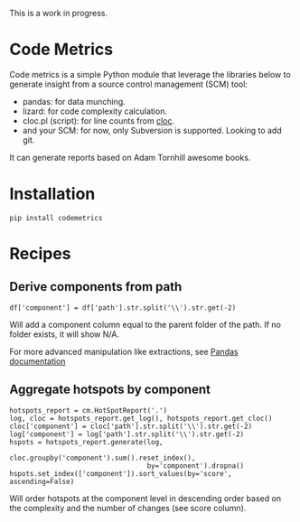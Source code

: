 This is a work in progress.

Code Metrics
============

Code metrics is a simple Python module that leverage the libraries below to 
generate insight from a source control management (SCM) tool:

- pandas: for data munching.
- lizard: for code complexity calculation.
- cloc.pl (script): for line counts from [cloc](http://cloc.sourceforge.net/).
- and your SCM: for now, only Subversion is supported. Looking to add git.

It can generate reports based on Adam Tornhill awesome books.


Installation
============

```
pip install codemetrics
```


Recipes
=======

Derive components from path
---------------------------

```
df['component'] = df['path'].str.split('\\').str.get(-2)
```

Will add a component column equal to the parent folder of the path. If no
folder exists, it will show N/A.

For more advanced manipulation like extractions, see [Pandas documentation](https://pandas.pydata.org/pandas-docs/stable/text.html)


Aggregate hotspots by component
-------------------------------

```
hotspots_report = cm.HotSpotReport('.')
log, cloc = hotspots_report.get_log(), hotspots_report.get_cloc()
cloc['component'] = cloc['path'].str.split('\\').str.get(-2)
log['component'] = log['path'].str.split('\\').str.get(-2)
hspots = hotspots_report.generate(log,
                                  cloc.groupby('component').sum().reset_index(),
                                  by='component').dropna()
hspots.set_index(['component']).sort_values(by='score', ascending=False)
```

Will order hotspots at the component level in descending order based on the 
complexity and the number of changes (see score column).

